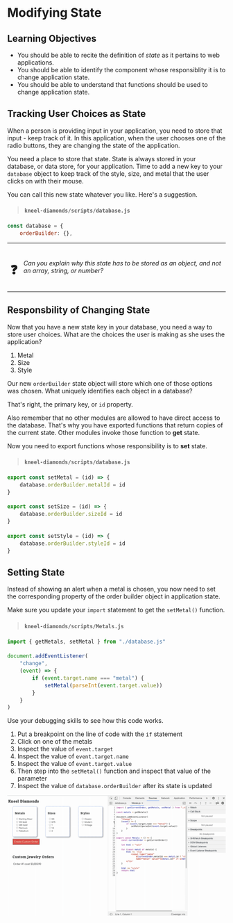 # Modifying State

## Learning Objectives

* You should be able to recite the definition of _state_ as it pertains to web applications.
* You should be able to identify the component whose responsiblity it is to change application state.
* You should be able to understand that functions should be used to change application state.

## Tracking User Choices as State

When a person is providing input in your application, you need to store that input - keep track of it. In this application, when the user chooses one of the radio buttons, they are changing the state of the application.

You need a place to store that state. State is always stored in your database, or data store, for your application. Time to add a new key to your `database` object to keep track of the style, size, and metal that the user clicks on with their mouse.

You can call this new state whatever you like. Here's a suggestion.

> #### `kneel-diamonds/scripts/database.js`

```js
const database = {
    orderBuilder: {},
```

| | |
|:---:|:---|
| <h1>&#x2753;</h1> |  _Can you explain why this state has to be stored as an object, and not an array, string, or number?_ |

## Responsbility of Changing State

Now that you have a new state key in your database, you need a way to store user choices. What are the choices the user is making as she uses the application?

1. Metal
1. Size
1. Style

Our new `orderBuilder` state object will store which one of those options was chosen. What uniquely identifies each object in a database?

That's right, the primary key, or `id` property.

Also remember that no other modules are allowed to have direct access to the database. That's why you have exported functions that return copies of the current state. Other modules invoke those function to **get** state.

Now you need to export functions whose responsibility is to **set** state.

> #### `kneel-diamonds/scripts/database.js`

```js
export const setMetal = (id) => {
    database.orderBuilder.metalId = id
}

export const setSize = (id) => {
    database.orderBuilder.sizeId = id
}

export const setStyle = (id) => {
    database.orderBuilder.styleId = id
}
```

## Setting State

Instead of showing an alert when a metal is chosen, you now need to set the corresponding property of the order builder object in application state.

Make sure you update your `import` statement to get the `setMetal()` function.

> #### `kneel-diamonds/scripts/Metals.js`

```js
import { getMetals, setMetal } from "./database.js"

document.addEventListener(
    "change",
    (event) => {
        if (event.target.name === "metal") {
            setMetal(parseInt(event.target.value))
        }
    }
)
```

Use your debugging skills to see how this code works.

1. Put a breakpoint on the line of code with the `if` statement
1. Click on one of the metals
1. Inspect the value of `event.target`
1. Inspect the value of `event.target.name`
1. Inspect the value of `event.target.value`
1. Then step into the `setMetal()` function and inspect that value of the parameter
1. Inspect the value of `database.orderBuilder` after its state is updated

![](./images/debugging-choosing-metals-event.gif)
